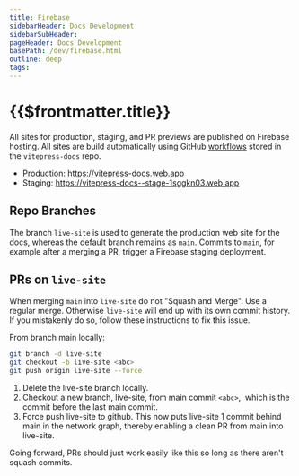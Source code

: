 ```yaml
---
title: Firebase
sidebarHeader: Docs Development
sidebarSubHeader:
pageHeader: Docs Development
basePath: /dev/firebase.html
outline: deep
tags:
---
```


<PageHeader/>

# {{$frontmatter.title}}

All sites for production, staging, and PR previews are published on Firebase
hosting. All sites are build automatically using GitHub
[workflows](https://github.com/api3dao/vitepress-docs/tree/main/.github/workflows)
stored in the `vitepress-docs` repo.

- Production: https://vitepress-docs.web.app
- Staging: https://vitepress-docs--stage-1sggkn03.web.app

## Repo Branches

The branch `live-site` is used to generate the production web site for the docs,
whereas the default branch remains as `main`. Commits to `main`, for example
after a merging a PR, trigger a Firebase staging deployment.

## PRs on `live-site`

When merging `main` into `live-site` do not "Squash and Merge". Use a regular
merge. Otherwise `live-site` will end up with its own commit history. If you
mistakenly do so, follow these instructions to fix this issue.

From branch main locally:

```bash
git branch -d live-site
git checkout -b live-site <abc>
git push origin live-site --force
```

1. Delete the live-site branch locally.
2. Checkout a new branch, live-site, from main commit `<abc>`,  which is the
   commit before the last main commit.
3. Force push live-site to github. This now puts live-site 1 commit behind main
   in the network graph, thereby enabling a clean PR from main into live-site.

Going forward, PRs should just work easily like this so long as there aren't
squash commits.

